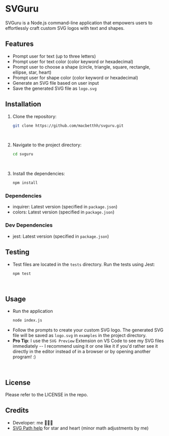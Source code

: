 # SVGuru

SVGuru is a Node.js command-line application that empowers users to effortlessly craft custom SVG logos with text and shapes.


## Features

- Prompt user for text (up to three letters)
- Prompt user for text color (color keyword or hexadecimal)
- Prompt user to choose a shape (circle, triangle, square, rectangle, ellipse, star, heart)
- Prompt user for shape color (color keyword or hexadecimal)
- Generate an SVG file based on user input
- Save the generated SVG file as `logo.svg`


## Installation

1. Clone the repository:
   ```sh
   git clone https://github.com/macbetthh/svguru.git
&nbsp; 

2. Navigate to the project directory:
   ```sh
   cd svguru
&nbsp; 

3. Install the dependencies:
   ```sh
   npm install
### Dependencies

- inquirer: Latest version (specified in `package.json`)
- colors: Latest version (specified in `package.json`)

### Dev Dependencies

- jest: Latest version (specified in `package.json`)
&nbsp; 

## Testing

- Test files are located in the `tests` directory. Run the tests using Jest: 
    ```sh
    npm test
&nbsp; 

## Usage

- Run the application 
   ```sh 
   node index.js
- Follow the prompts to create your custom SVG logo. The generated SVG file will be saved as `logo.svg` in `examples` in the project directory.
&nbsp; 
- **Pro Tip**: I use the `SVG Preview` Extension on VS Code to see my SVG files immediately -- I recommend using it or one like it if you'd rather see it directly in the editor instead of in a browser or by opening another program! :)


&nbsp; 

## License
Please refer to the LICENSE in the repo.
&nbsp; 
## Credits

- Developer: me 💁🏼‍♀️
- [SVG Path help](https://svg-path.com/) for star and heart (minor math adjustments by me)
